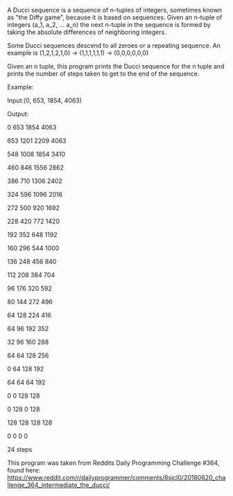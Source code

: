 A Ducci sequence is a sequence of n-tuples of integers, sometimes known as "the Diffy game", 
because it is based on sequences. Given an n-tuple of integers (a_1, a_2, ... a_n) the next 
n-tuple in the sequence is formed by taking the absolute differences of neighboring integers. 

Some Ducci sequences descend to all zeroes or a repeating sequence. An example is 
(1,2,1,2,1,0) -> (1,1,1,1,1,1) -> (0,0,0,0,0,0)

Given an n tuple, this program prints the Ducci sequence for the 
n tuple and prints the number of steps taken to get to the end of the sequence.

Example:

Input:(0, 653, 1854, 4063)

Output: 

0 653 1854 4063

653 1201 2209 4063

548 1008 1854 3410

460 846 1556 2862

386 710 1306 2402

324 596 1096 2016

272 500 920 1692

228 420 772 1420

192 352 648 1192

160 296 544 1000

136 248 456 840

112 208 384 704

96 176 320 592

80 144 272 496

64 128 224 416

64 96 192 352

32 96 160 288

64 64 128 256

0 64 128 192

64 64 64 192

0 0 128 128

0 128 0 128

128 128 128 128

0 0 0 0

24 steps


This program was taken from Reddits Daily Programming Challenge #364, found here:
https://www.reddit.com/r/dailyprogrammer/comments/8sjcl0/20180620_challenge_364_intermediate_the_ducci/


